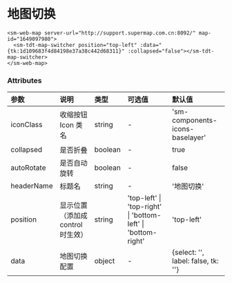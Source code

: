 # 地图切换

<!-- <sm-iframe src="http://iclient.supermap.io/examples/mapboxgl/components_webmap_vue.html"></sm-iframe> -->

```vue
<sm-web-map server-url="http://support.supermap.com.cn:8092/" map-id="1649097980">
  <sm-tdt-map-switcher position="top-left" :data="{tk:1d109683f4d84198e37a38c442d68311}" :collapsed="false"></sm-tdt-map-switcher>
</sm-web-map>
```

### Attributes

| 参数       | 说明                              | 类型    | 可选值                                                       | 默认值                             |
| :--------- | :-------------------------------- | :------ | :----------------------------------------------------------- | :--------------------------------- |
| iconClass           | 收缩按钮 Icon 类名                                     | string  | -                                                            | 'sm-components-icons-baselayer' |
| collapsed           | 是否折叠                                               | boolean | -                                                            | true                        |
| autoRotate          | 是否自动旋转                                           | boolean | -                                                            | false                        |
| headerName          | 标题名                                                 | string  | -                                                            | '地图切换'                      |
| position            | 显示位置（添加成 control 时生效）                      | string  | 'top-left' \| 'top-right' \| 'bottom-left' \| 'bottom-right' | 'top-left'                          |
| data       | 地图切换配置                      | object  | -                                                            | {select: '', label: false, tk: ''} |
